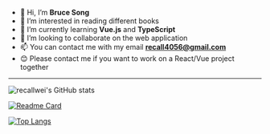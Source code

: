 - 👋 Hi, I’m **Bruce Song**
- 📖 I’m interested in reading different books
- 🌱 I’m currently learning **Vue.js** and **TypeScript**
- 💞️ I’m looking to collaborate on the web application
- 📫 You can contact me with my email **recall4056@gmail.com**
- 😊 Please contact me if you want to work on a React/Vue project together

---

![recallwei's GitHub stats](https://github-readme-stats.vercel.app/api?username=recallwei&show_icons=true&theme=dracula&count_private=true&include_all_commits)

[![Readme Card](https://github-readme-stats.vercel.app/api/pin/?username=recallwei&repo=taskward&theme=dracula)](https://github.com/recallwei/daily)

[![Top Langs](https://github-readme-stats.vercel.app/api/top-langs/?username=recallwei&layout=compact&theme=dracula)](https://github.com/recallwei/daily)
